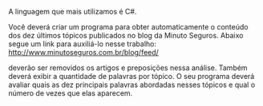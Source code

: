 A linguagem que mais utilizamos é C#.

Você deverá criar um programa para obter automaticamente o conteúdo dos dez últimos tópicos publicados no blog da Minuto Seguros. 
Abaixo segue um link para auxiliá-lo nesse trabalho: http://www.minutoseguros.com.br/blog/feed/

deverão ser removidos os artigos e preposições nessa análise.
Também deverá exibir a quantidade de palavras por tópico. 
O seu programa deverá avaliar quais as dez principais palavras abordadas nesses tópicos 
e qual o número de vezes que elas aparecem. 

